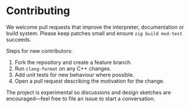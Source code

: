 # Contributing

We welcome pull requests that improve the interpreter, documentation or
build system.  Please keep patches small and ensure `zig build mod-test` succeeds.

Steps for new contributors:

1. Fork the repository and create a feature branch.
2. Run `clang-format` on any C++ changes.
3. Add unit tests for new behaviour where possible.
4. Open a pull request describing the motivation for the change.

The project is experimental so discussions and design sketches are
encouraged—feel free to file an issue to start a conversation.
